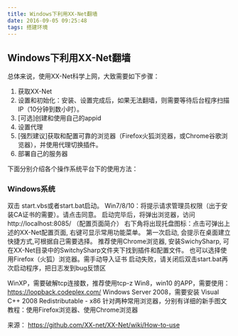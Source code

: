 ```yaml
---
title: Windows下利用XX-Net翻墙
date: 2016-09-05 09:25:48
tags: 搭建环境
---
```

## Windows下利用XX-Net翻墙
总体来说，使用XX-Net科学上网，大致需要如下步骤：
1. 获取XX-Net
2. 设置和初始化：安装、设置完成后，如果无法翻墙，则需要等待后台程序扫描IP（10分钟到数小时）。
3. [可选]创建和使用自己的appid
4. 设置代理
5. [强烈建议]获取和配置可靠的浏览器（Firefox火狐浏览器，或Chrome谷歌浏览器），并使用代理切换插件。
6. 部署自己的服务器
<!-- more -->
下面分别介绍各个操作系统平台下的使用方法：

### Windows系统

双击 start.vbs或者start.bat启动。
Win7/8/10：将提示请求管理员权限（出于安装CA证书的需要）。请点击同意。
启动完毕后，将弹出浏览器，访问 http://localhost:8085/ （配置页面简介）
右下角将出现托盘图标：点击可弹出上述的XX-Net配置页面, 右键可显示常用功能菜单。
第一次启动, 会提示在桌面建立快捷方式,可根据自己需要选择。
推荐使用Chrome浏览器, 安装SwichySharp, 可在XX-Net目录中的SwitchySharp文件夹下找到插件和配置文件。
也可以选择使用Firefox（火狐）浏览器。需手动导入证书
启动失败，请关闭后双击start.bat再次启动程序，把日志发到bug反馈区

WinXP，需要破解tcp连接数，推荐使用tcp-z
Win8，win10 的APP，需要使用：https://loopback.codeplex.com/
Windows Server 2008，需要安装 Visual C++ 2008 Redistributable - x86
针对两种常用浏览器，分别有详细的新手图文教程：使用Firefox浏览器、使用Chrome浏览器


来源： https://github.com/XX-net/XX-Net/wiki/How-to-use
